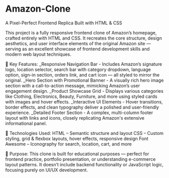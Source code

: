 # Amazon-Clone
A Pixel-Perfect Frontend Replica Built with HTML & CSS

This project is a fully responsive frontend clone of Amazon’s homepage, crafted entirely with HTML and CSS. It recreates the core structure, design aesthetics, and user interface elements of the original Amazon site — serving as an excellent showcase of frontend development skills and modern web layout techniques.

🚀 Key Features:
_Responsive Navigation Bar -
Includes Amazon’s signature logo, location selector, search bar with category dropdown, language option, sign-in section, orders link, and cart icon — all styled to mirror the original.
_Hero Section with Promotional Banner - 
A visually rich hero image section with a call-to-action message, mimicking Amazon’s user engagement design.
_Product Showcase Grid - 
Displays various categories like Clothing, Electronics, Beauty, Furniture, and more using styled cards with images and hover effects.
_Interactive UI Elements - 
Hover transitions, border effects, and clean typography deliver a polished and user-friendly experience.
_Detailed Footer Section - 
A complex, multi-column footer layout with links and icons, closely replicating Amazon's extensive informational panel.

🧰 Technologies Used:
HTML – Semantic structure and layout
CSS – Custom styling, grid & flexbox layouts, hover effects, responsive design
Font Awesome – Iconography for search, location, cart, and more

🎯 Purpose:
This clone is built for educational purposes — perfect for frontend practice, portfolio presentation, or understanding e-commerce layout patterns. It doesn’t include backend functionality or JavaScript logic, focusing purely on UI/UX development.
